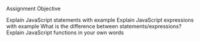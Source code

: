 Assignment Objective

Explain JavaScript statements with example
Explain JavaScript expressions with example
What is the difference between statements/expressions?
Explain JavaScript functions in your own words
  